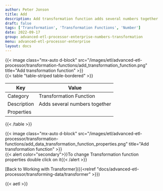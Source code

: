 ```yaml
---
author: Peter Jonson
title: Add
description: Add transformation function adds several numbers together
draft: false
tags: ['Transformation', 'Transformation Functions', 'Number']
date: 2022-09-17
group: advanced-etl-processor-enterprise-numbers-transformation
menu: advanced-etl-processor-enterprise
layout: docs
---
```


{{< image class="mx-auto d-block"  src="/images/etl/advanced-etl-processor/transformation-functions/add_transformation_function.png" title="Add transformation function" >}}
\
{{< table "table-striped table-bordered" >}}

| Key         | Value                         |
| ----------- | ----------------------------- |
| Category    | Transformation Function       |
| Description | Adds several numbers together |
| Properties  |                               |

{{< /table >}}

{{< image class="mx-auto d-block"  src="/images/etl/advanced-etl-processor/transformation-functions/add_data_transformation_function_properties.png" title="Add transformation function" >}}
\
{{< alert color="secondary">}}To change Transformation function properties double click on it{{< /alert >}}

[Back to Working with Transformer]({{<relref "docs/advanced-etl-processor/transforming-data/transformer" >}})

{{< aetl >}}
